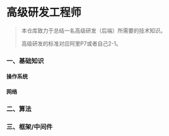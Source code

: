 # 高级研发工程师

> 本仓库致力于总结一名高级研发（后端）所需要的技术知识。
>
> 高级研发的标准对应阿里P7或者自己2-1。



### 一、基础知识

#### 操作系统

#### 网络



### 二、算法



### 三、框架/中间件





